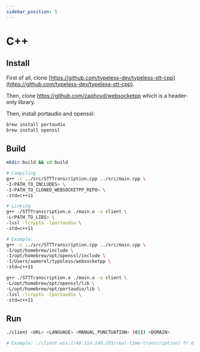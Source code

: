 ```yaml
---
sidebar_position: 5
---
```


# C++

## Install

First of all, clone [https://github.com/typeless-dev/typeless-stt-cpp](https://github.com/typeless-dev/typeless-stt-cpp).

Then, clone https://github.com/zaphoyd/websocketpp which is a header-only library.

Then, install portaudio and openssl:

```bash
brew install portaudio
brew install openssl
```

## Build

```bash
mkdir build && cd build

# Compiling
g++ -c ../src/STTTranscription.cpp ../src/main.cpp \
-I<PATH_TO_INCLUDES> \
-I<PATH_TO_CLONED_WEBSOCKETPP_REPO> \
-std=c++11

# Linking
g++ ./STTTranscription.o ./main.o -o client \
-L<PATH_TO_LIBS> \
-lssl -lcrypto -lportaudio \
-std=c++11

# Example:
g++ -c ../src/STTTranscription.cpp ../src/main.cpp \
-I/opt/homebrew/include \
-I/opt/homebrew/opt/openssl/include \
-I/Users/aamorel/typeless/websocketpp \
-std=c++11

g++ ./STTTranscription.o ./main.o -o client \
-L/opt/homebrew/opt/openssl/lib \
-L/opt/homebrew/opt/portaudio/lib \
-lssl -lcrypto -lportaudio \
-std=c++11
```

## Run

```bash
./client <URL> <LANGUAGE> <MANUAL_PUNCTUATION> (0|1) <DOMAIN>

# Example: ./client wss://40.114.149.255/real-time-transcription/ fr 0 gynécologie
```
